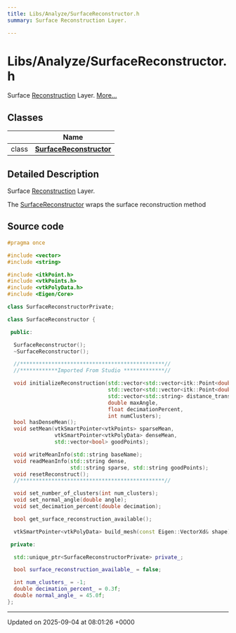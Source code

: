 ```yaml
---
title: Libs/Analyze/SurfaceReconstructor.h
summary: Surface Reconstruction Layer. 

---
```


# Libs/Analyze/SurfaceReconstructor.h

Surface [Reconstruction](../Classes/classReconstruction.md) Layer.  [More...](#detailed-description)

## Classes

|                | Name           |
| -------------- | -------------- |
| class | **[SurfaceReconstructor](../Classes/classSurfaceReconstructor.md)**  |

## Detailed Description

Surface [Reconstruction](../Classes/classReconstruction.md) Layer. 

The [SurfaceReconstructor](../Classes/classSurfaceReconstructor.md) wraps the surface reconstruction method 




## Source code

```cpp
#pragma once

#include <vector>
#include <string>

#include <itkPoint.h>
#include <vtkPoints.h>
#include <vtkPolyData.h>
#include <Eigen/Core>

class SurfaceReconstructorPrivate;

class SurfaceReconstructor {

 public:

  SurfaceReconstructor();
  ~SurfaceReconstructor();

  //**********************************************//
  //************Imported From Studio *************//

  void initializeReconstruction(std::vector<std::vector<itk::Point<double>>> local_pts,
                                std::vector<std::vector<itk::Point<double>>> global_pts,
                                std::vector<std::string> distance_transforms,
                                double maxAngle,
                                float decimationPercent,
                                int numClusters);
  bool hasDenseMean();
  void setMean(vtkSmartPointer<vtkPoints> sparseMean,
               vtkSmartPointer<vtkPolyData> denseMean,
               std::vector<bool> goodPoints);

  void writeMeanInfo(std::string baseName);
  void readMeanInfo(std::string dense,
                    std::string sparse, std::string goodPoints);
  void resetReconstruct();
  //**********************************************//

  void set_number_of_clusters(int num_clusters);
  void set_normal_angle(double angle);
  void set_decimation_percent(double decimation);

  bool get_surface_reconstruction_available();

  vtkSmartPointer<vtkPolyData> build_mesh(const Eigen::VectorXd& shape);

 private:

  std::unique_ptr<SurfaceReconstructorPrivate> private_;

  bool surface_reconstruction_available_ = false;

  int num_clusters_ = -1;
  double decimation_percent_ = 0.3f;
  double normal_angle_ = 45.0f;
};
```


-------------------------------

Updated on 2025-09-04 at 08:01:26 +0000

